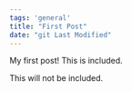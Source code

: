 ```yaml
---
tags: 'general'
title: "First Post"
date: "git Last Modified"
---
```


<!-- Excerpt Start -->
My first post!
This is included.
<!-- Excerpt End -->
This will not be included.